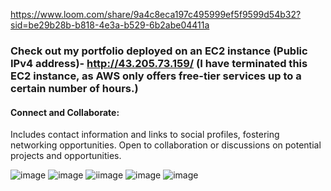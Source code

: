 https://www.loom.com/share/9a4c8eca197c495999ef5f9599d54b32?sid=be29b28b-b818-4e3a-b529-6b2abe04411a

### Check out my portfolio deployed on an EC2 instance (Public IPv4 address)- http://43.205.73.159/ (I have terminated this EC2 instance, as AWS only offers free-tier services up to a certain number of hours.)

#### Connect and Collaborate:
Includes contact information and links to social profiles, fostering networking opportunities.
Open to collaboration or discussions on potential projects and opportunities.


![image](https://github.com/harshnayangithub/Portfolio-Website/assets/126700987/52893ec9-5dd9-46a5-9191-d61dd6111071)
![image](https://github.com/harshnayangithub/Portfolio-Website/assets/126700987/ee9df7fa-416a-4f3f-9020-07bedbaad7bb)
![iimage](https://github.com/harshnayangithub/Portfolio-Website/assets/126700987/6726548c-07b1-4e78-b4cc-4db1227b44fa)
![image](https://github.com/harshnayangithub/Portfolio-Website/assets/126700987/e6835a3d-656a-49a9-9b1e-8952a0d3abb1)
![image](https://github.com/harshnayangithub/Portfolio-Website/assets/126700987/dda6f549-1ba8-4097-aa8d-d26a41a504ea)
